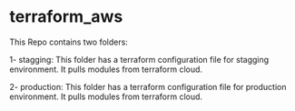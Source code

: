 # terraform_aws

This Repo contains two folders:

1- stagging: This folder has a terraform configuration file for stagging environment. It pulls modules from terraform cloud.

2- production: This folder has a terraform configuration file for production environment. It pulls modules from terraform cloud.
